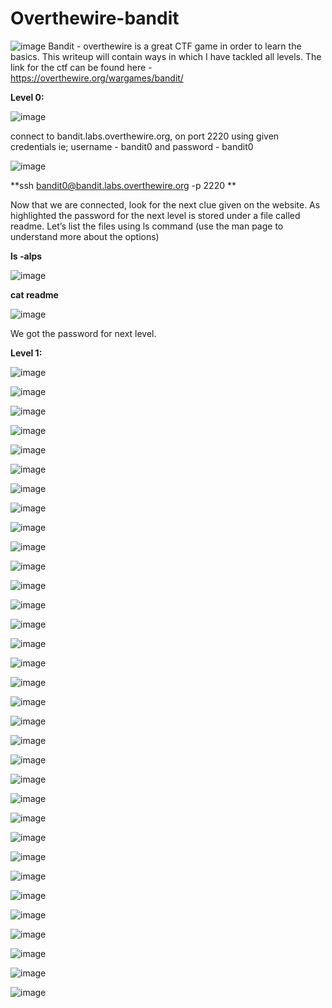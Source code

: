 # Overthewire-bandit
![image](https://user-images.githubusercontent.com/94873357/149216623-26ed1eb1-5103-4ec6-8c1d-b24d20e7cb48.png)
Bandit - overthewire is a great CTF game in order to learn the basics. This writeup will contain ways in which I have tackled all levels.
The link for the ctf can be found here - https://overthewire.org/wargames/bandit/


**Level 0:**

![image](https://user-images.githubusercontent.com/94873357/149216707-f567fde2-b331-4f3d-a2ec-95e9e6340c3e.png)

connect to bandit.labs.overthewire.org, on port 2220 using given credentials ie; username - bandit0 and password - bandit0

![image](https://user-images.githubusercontent.com/94873357/149354659-7e5088cd-fa5c-4d33-a110-f00b4374b145.png)

**ssh bandit0@bandit.labs.overthewire.org -p 2220 **

Now that we are connected, look for the next clue given on the website. As highlighted the password for the next level is stored under a file called readme. Let’s list the files using ls command (use the man page to understand more about the options)


**ls -alps**

![image](https://user-images.githubusercontent.com/94873357/149356411-4ffad94c-7371-4d67-8f52-44078aaa3050.png)

**cat readme**

![image](https://user-images.githubusercontent.com/94873357/149356538-37b1395f-3d8d-42ec-a34e-8cd737e3e737.png)

We got the password for next level.



**Level 1:**

![image](https://user-images.githubusercontent.com/94873357/149216742-bd994f58-4b3b-47f0-8fb0-c15ac6df78b2.png)



![image](https://user-images.githubusercontent.com/94873357/149216767-27fee159-605e-4bb1-a1f5-7e1dccb8035b.png)


![image](https://user-images.githubusercontent.com/94873357/149216801-7d12a572-c5da-46ac-8797-a253b1923aad.png)


![image](https://user-images.githubusercontent.com/94873357/149216832-19a6db9d-e330-4311-94e7-9b831361b361.png)


![image](https://user-images.githubusercontent.com/94873357/149216853-8cadb905-18d1-41c5-b240-609a1ff783b0.png)


![image](https://user-images.githubusercontent.com/94873357/149216879-a91060c2-c950-4162-bc21-bae1526d6898.png)


![image](https://user-images.githubusercontent.com/94873357/149216898-21a98385-42cd-47ff-a086-8ca1cd2f7ed6.png)


![image](https://user-images.githubusercontent.com/94873357/149216926-9849c581-c497-438e-a64a-3655b9c9cbe5.png)


![image](https://user-images.githubusercontent.com/94873357/149216947-86471da2-421f-475e-b8c0-b305057d69bd.png)


![image](https://user-images.githubusercontent.com/94873357/149216969-fd606367-7890-43c3-bbf5-9ae6e3d97da2.png)


![image](https://user-images.githubusercontent.com/94873357/149216992-e6a76004-93a2-419d-8043-29b662f1f192.png)


![image](https://user-images.githubusercontent.com/94873357/149217014-8ad7d53e-1152-4bde-93ae-0d542ed73322.png)


![image](https://user-images.githubusercontent.com/94873357/149217029-b091de88-d415-4f24-aa3b-24de01aec9be.png)


![image](https://user-images.githubusercontent.com/94873357/149217055-bb8eab8f-80a6-463b-b4ed-0e31bf339d9d.png)


![image](https://user-images.githubusercontent.com/94873357/149217071-e81c1d68-e3d0-4d08-a348-79b3f9601453.png)


![image](https://user-images.githubusercontent.com/94873357/149217093-8773f656-9b52-40df-b06f-8419974b195f.png)


![image](https://user-images.githubusercontent.com/94873357/149217114-a040f121-b54a-4b65-99e5-d6f91a8c7126.png)


![image](https://user-images.githubusercontent.com/94873357/149217137-0ab56e8c-e2ba-4f75-b074-14b48d47dd28.png)


![image](https://user-images.githubusercontent.com/94873357/149217163-fb6be456-2867-474e-8f61-b45e07b2acef.png)


![image](https://user-images.githubusercontent.com/94873357/149217182-66a6610a-a39e-4569-acdf-9dba580266fe.png)


![image](https://user-images.githubusercontent.com/94873357/149217217-34ac15a5-1f47-49ba-acc7-69496b6319d8.png)


![image](https://user-images.githubusercontent.com/94873357/149217248-fb3c9312-5285-480e-9aca-c0805be95ddf.png)


![image](https://user-images.githubusercontent.com/94873357/149217269-ff45c90b-04d8-4529-9331-8c12e4f115ab.png)


![image](https://user-images.githubusercontent.com/94873357/149217286-c72b6dbe-9326-4957-bceb-d71403ed18ab.png)


![image](https://user-images.githubusercontent.com/94873357/149217306-38d41f61-050d-490a-abc9-b2dd36d29d4f.png)


![image](https://user-images.githubusercontent.com/94873357/149217323-cfc422e0-7832-4dc3-83c8-8e403e4229c2.png)


![image](https://user-images.githubusercontent.com/94873357/149217341-67a94a41-4b0b-4ad7-861b-cc0f44ed0aeb.png)


![image](https://user-images.githubusercontent.com/94873357/149217367-da017acf-cd5e-45da-adff-6d80eb699814.png)


![image](https://user-images.githubusercontent.com/94873357/149217390-294333c0-abfd-44a7-ab59-38d2dc7c5812.png)


![image](https://user-images.githubusercontent.com/94873357/149217411-2e675ea4-d7c1-4852-aa1d-04befab5eb91.png)


![image](https://user-images.githubusercontent.com/94873357/149217438-026dac10-7caf-4d76-b079-8a9407b5a73a.png)


![image](https://user-images.githubusercontent.com/94873357/149217460-f0793c9d-8c2f-4f92-8478-0f2a7d6befa7.png)


![image](https://user-images.githubusercontent.com/94873357/149217480-043b3fbf-3de0-48e6-b96b-420b28747c6b.png)


